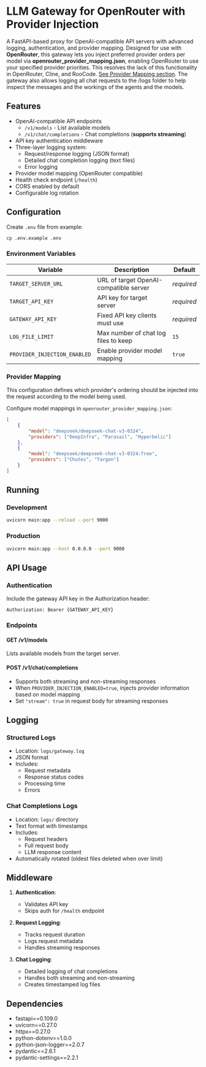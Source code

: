
# LLM Gateway for OpenRouter with Provider Injection

A FastAPI-based proxy for OpenAI-compatible API servers with advanced logging, authentication, and provider mapping. Designed for use with **OpenRouter**, this gateway lets you inject preferred provider orders per model via **openrouter_provider_mapping.json**, enabling OpenRouter to use your specified provider priorities. This resolves the lack of this functionality in OpenRouter, Cline, and RooCode.  [See Provider Mapping section](#provider-mappping).
The gateway also allows logging all chat requests to the /logs folder to help inspect the messages and the workings of the agents and the models. 

## Features

- OpenAI-compatible API endpoints
  - `/v1/models` - List available models
  - `/v1/chat/completions` - Chat completions (**supports streaming**)
- API key authentication middleware
- Three-layer logging system:
  - Request/response logging (JSON format)
  - Detailed chat completion logging (text files)
  - Error logging
- Provider model mapping (OpenRouter compatible)
- Health check endpoint (`/health`)
- CORS enabled by default
- Configurable log rotation

## Configuration

Create `.env` file from example:
```bash
cp .env.example .env
```

### Environment Variables

| Variable | Description | Default |
|----------|-------------|---------|
| `TARGET_SERVER_URL` | URL of target OpenAI-compatible server | *required* |
| `TARGET_API_KEY` | API key for target server | *required* |
| `GATEWAY_API_KEY` | Fixed API key clients must use | *required* |
| `LOG_FILE_LIMIT` | Max number of chat log files to keep | `15` |
| `PROVIDER_INJECTION_ENABLED` | Enable provider model mapping | `true` |

### Provider Mapping

This configuration defines which provider's ordering should be injected into the request according to the model being used.

Configure model mappings in `openrouter_provider_mapping.json`:
```json
[
    {
        "model": "deepseek/deepseek-chat-v3-0324",
        "providers": ["DeepInfra", "Parasail", "Hyperbolic"]
    },
    {
        "model": "deepseek/deepseek-chat-v3-0324:free",
        "providers": ["Chutes", "Targon"]
    }
]
```

## Running

### Development
```bash
uvicorn main:app --reload --port 9000
```

### Production
```bash
uvicorn main:app --host 0.0.0.0 --port 9000
```

## API Usage

### Authentication
Include the gateway API key in the Authorization header:
```
Authorization: Bearer {GATEWAY_API_KEY}
```

### Endpoints

#### GET /v1/models
Lists available models from the target server.

#### POST /v1/chat/completions
- Supports both streaming and non-streaming responses
- When `PROVIDER_INJECTION_ENABLED=true`, injects provider information based on model mapping
- Set `"stream": true` in request body for streaming responses

## Logging

### Structured Logs
- Location: `logs/gateway.log`
- JSON format
- Includes:
  - Request metadata
  - Response status codes
  - Processing time
  - Errors

### Chat Completions Logs
- Location: `logs/` directory
- Text format with timestamps
- Includes:
  - Request headers
  - Full request body
  - LLM response content
- Automatically rotated (oldest files deleted when over limit)

## Middleware

1. **Authentication**:
   - Validates API key
   - Skips auth for `/health` endpoint

2. **Request Logging**:
   - Tracks request duration
   - Logs request metadata
   - Handles streaming responses

3. **Chat Logging**:
   - Detailed logging of chat completions
   - Handles both streaming and non-streaming
   - Creates timestamped log files

## Dependencies

- fastapi==0.109.0
- uvicorn==0.27.0
- httpx==0.27.0
- python-dotenv==1.0.0
- python-json-logger==2.0.7
- pydantic==2.6.1
- pydantic-settings==2.2.1
